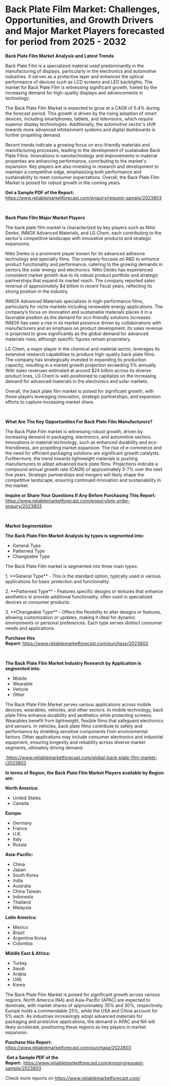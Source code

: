<p><h1>Back Plate Film Market: Challenges, Opportunities, and Growth Drivers and Major Market Players forecasted for period from 2025 - 2032</h1></p><p><strong>Back Plate Film Market Analysis and Latest Trends</strong></p>
<p><p>Back Plate Film is a specialized material used predominantly in the manufacturing of displays, particularly in the electronics and automotive industries. It serves as a protective layer and enhances the optical performance of devices such as LCD screens and LED backlights. The market for Back Plate Film is witnessing significant growth, fueled by the increasing demand for high-quality displays and advancements in technology.</p><p>The Back Plate Film Market is expected to grow at a CAGR of 5.4% during the forecast period. This growth is driven by the rising adoption of smart devices, including smartphones, tablets, and televisions, which require superior display technologies. Additionally, the automotive sector's shift towards more advanced infotainment systems and digital dashboards is further propelling demand.</p><p>Recent trends indicate a growing focus on eco-friendly materials and manufacturing processes, leading to the development of sustainable Back Plate Films. Innovations in nanotechnology and improvements in material properties are enhancing performance, contributing to the market's expansion. Key players are also investing in research and development to maintain a competitive edge, emphasizing both performance and sustainability to meet consumer expectations. Overall, the Back Plate Film Market is poised for robust growth in the coming years.</p></p>
<p><strong>Get a Sample PDF of the Report:&nbsp;</strong> <a href="https://www.reliablemarketforecast.com/enquiry/request-sample/2023803?utm_campaign=3431&utm_medium=2&utm_source=Github&utm_content=ia&utm_term=29032025&utm_id=back-plate-film">https://www.reliablemarketforecast.com/enquiry/request-sample/2023803</a></p>
<p>&nbsp;</p>
<p><strong>Back Plate Film Major Market Players</strong></p>
<p><p>The back plate film market is characterized by key players such as Nitto Denko, INNOX Advanced Materials, and LG Chem, each contributing to the sector's competitive landscape with innovative products and strategic expansions.</p><p>Nitto Denko is a prominent player known for its advanced adhesive technology and specialty films. The company focuses on R&D to enhance product functionality and performance, catering to the growing demands in sectors like solar energy and electronics. Nitto Denko has experienced consistent market growth due to its robust product portfolio and strategic partnerships that expand its market reach. The company reported sales revenue of approximately $4 billion in recent fiscal years, reflecting its strong position in the industry.</p><p>INNOX Advanced Materials specializes in high-performance films, particularly for niche markets including renewable energy applications. The company’s focus on innovation and sustainable materials places it in a favorable position as the demand for eco-friendly solutions increases. INNOX has seen a rise in its market presence driven by collaborations with manufacturers and an emphasis on product development. Its sales revenue is projected to grow significantly as the global demand for advanced materials rises, although specific figures remain proprietary.</p><p>LG Chem, a major player in the chemical and material sector, leverages its extensive research capabilities to produce high-quality back plate films. The company has strategically invested in expanding its production capacity, resulting in a market growth projection exceeding 5% annually. With sales revenues estimated at around $24 billion across its diverse product lines, LG Chem is well-positioned to capitalize on the increasing demand for advanced materials in the electronics and solar markets.</p><p>Overall, the back plate film market is poised for significant growth, with these players leveraging innovation, strategic partnerships, and expansion efforts to capture increasing market share.</p></p>
<p>&nbsp;</p>
<p><strong>What Are The Key Opportunities For Back Plate Film Manufacturers?</strong></p>
<p><p>The Back Plate Film market is witnessing robust growth, driven by increasing demand in packaging, electronics, and automotive sectors. Innovations in material technology, such as enhanced durability and eco-friendliness, are propelling market expansion. The rise of e-commerce and the need for efficient packaging solutions are significant growth catalysts. Furthermore, the trend towards lightweight materials is pushing manufacturers to adopt advanced back plate films. Projections indicate a compound annual growth rate (CAGR) of approximately 5-7% over the next five years. Strategic partnerships and mergers will likely shape the competitive landscape, ensuring continued innovation and sustainability in the market.</p></p>
<p><strong>Inquire or Share Your Questions If Any Before Purchasing This Report:</strong> <a href="https://www.reliablemarketforecast.com/enquiry/pre-order-enquiry/2023803?utm_campaign=3431&utm_medium=2&utm_source=Github&utm_content=ia&utm_term=29032025&utm_id=back-plate-film">https://www.reliablemarketforecast.com/enquiry/pre-order-enquiry/2023803</a></p>
<p>&nbsp;</p>
<p><strong>Market Segmentation</strong></p>
<p><strong>The Back Plate Film Market Analysis by types is segmented into:</strong></p>
<p><ul><li>General Type</li><li>Patterned Type</li><li>Changeable Type</li></ul></p>
<p><p>The Back Plate Film market is segmented into three main types: </p><p>1. **General Type** - This is the standard option, typically used in various applications for basic protection and functionality. </p><p>2. **Patterned Type** - Features specific designs or textures that enhance aesthetics or provide additional functionality, often used in specialized devices or consumer products. </p><p>3. **Changeable Type** - Offers the flexibility to alter designs or features, allowing customization or updates, making it ideal for dynamic environments or personal preferences. Each type serves distinct consumer needs and applications.</p></p>
<p><strong>Purchase this Report:&nbsp;</strong><a href="https://www.reliablemarketforecast.com/purchase/2023803?utm_campaign=3431&utm_medium=2&utm_source=Github&utm_content=ia&utm_term=29032025&utm_id=back-plate-film">https://www.reliablemarketforecast.com/purchase/2023803</a></p>
<p>&nbsp;</p>
<p><strong>The Back Plate Film Market Industry Research by Application is segmented into:</strong></p>
<p><ul><li>Mobile</li><li>Wearable</li><li>Vehicle</li><li>Other</li></ul></p>
<p><p>The Back Plate Film Market serves various applications across mobile devices, wearables, vehicles, and other sectors. In mobile technology, back plate films enhance durability and aesthetics while protecting screens. Wearables benefit from lightweight, flexible films that safeguard electronics and sensors. In vehicles, back plate films contribute to safety and performance by shielding sensitive components from environmental factors. Other applications may include consumer electronics and industrial equipment, ensuring longevity and reliability across diverse market segments, ultimately driving demand.</p></p>
<p><a href="https://www.reliablemarketforecast.com/global-back-plate-film-market-r2023803?utm_campaign=3431&utm_medium=2&utm_source=Github&utm_content=ia&utm_term=29032025&utm_id=back-plate-film">&nbsp;https://www.reliablemarketforecast.com/global-back-plate-film-market-r2023803</a></p>
<p><strong>In terms of Region, the Back Plate Film Market Players available by Region are:</strong></p>
<p>
    <p> <strong> North America: </strong>
        <ul>
            <li>United States</li>
            <li>Canada</li>
        </ul>
        </p> 
    <p> <strong> Europe: </strong>
        <ul>
            <li>Germany</li>
            <li>France</li>
            <li>U.K.</li>
            <li>Italy</li>
            <li>Russia</li>
        </ul>
        </p> 
    <p> <strong> Asia-Pacific: </strong>
        <ul>
            <li>China</li>
            <li>Japan</li>
            <li>South Korea</li>
            <li>India</li>
            <li>Australia</li>
            <li>China Taiwan</li>
            <li>Indonesia</li>
            <li>Thailand</li>
            <li>Malaysia</li>
        </ul>
        </p> 
    <p> <strong> Latin America: </strong>
        <ul>
            <li>Mexico</li>
            <li>Brazil</li>
            <li>Argentina Korea</li>
            <li>Colombia</li>
        </ul>
        </p> 
    <p> <strong> Middle East & Africa: </strong>
        <ul>
            <li>Turkey</li>
            <li>Saudi</li>
            <li>Arabia</li>
            <li>UAE</li>
            <li>Korea</li>
        </ul>
    </p>
    </p>
<p><p>The Back Plate Film Market is poised for significant growth across various regions. North America (NA) and Asia-Pacific (APAC) are expected to dominate, with market shares of approximately 35% and 30%, respectively. Europe holds a commendable 25%, while the USA and China account for 5% each. As industries increasingly adopt advanced materials for packaging and protective applications, the demand in APAC and NA will likely accelerate, positioning these regions as key players in market expansion.</p></p>
<p><strong>Purchase this Report: </strong><a href="https://www.reliablemarketforecast.com/purchase/2023803?utm_campaign=3431&utm_medium=2&utm_source=Github&utm_content=ia&utm_term=29032025&utm_id=back-plate-film">https://www.reliablemarketforecast.com/purchase/2023803</a></p>
<p>&nbsp;<strong>Get a Sample PDF of the Report:&nbsp;&nbsp;</strong><a href="https://www.reliablemarketforecast.com/enquiry/request-sample/2023803?utm_campaign=3431&utm_medium=2&utm_source=Github&utm_content=ia&utm_term=29032025&utm_id=back-plate-film">https://www.reliablemarketforecast.com/enquiry/request-sample/2023803</a></p>
<p><strong></strong></p>
<p>Check more reports on <a href="https://www.reliablemarketforecast.com/?utm_campaign=3431&utm_medium=2&utm_source=Github&utm_content=ia&utm_term=29032025&utm_id=back-plate-film">https://www.reliablemarketforecast.com/</a></p>
